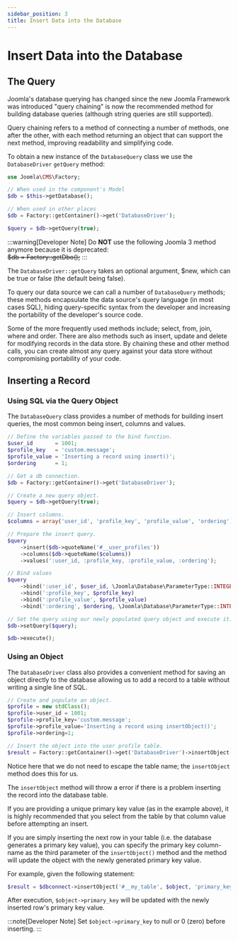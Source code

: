 ```yaml
---
sidebar_position: 3
title: Insert Data into the Database
---
```


Insert Data into the Database
=============================

## The Query

Joomla's database querying has changed since the new Joomla Framework was introduced "query chaining" 
is now the recommended method for building database queries (although string queries are still supported).

Query chaining refers to a method of connecting a number of methods, one after the other, with each method
returning an object that can support the next method, improving readability and simplifying code.

To obtain a new instance of the `DatabaseQuery` class we use the `DatabaseDriver` `getQuery` method:

```php
use Joomla\CMS\Factory;

// When used in the component's Model
$db = $this->getDatabase();

// When used in other places
$db = Factory::getContainer()->get('DatabaseDriver');

$query = $db->getQuery(true);
```

:::warning[Developer Note]
  Do **NOT** use the following Joomla 3 method anymore because it is deprecated:  
  ~~$db = Factory::getDbo();~~
:::

The `DatabaseDriver::getQuery` takes an optional argument, $new, which can be true or false (the default being false).

To query our data source we can call a number of `DatabaseQuery` methods; these methods encapsulate the data
source's query language (in most cases SQL), hiding query-specific syntax from the developer and increasing
the portability of the developer's source code.

Some of the more frequently used methods include; select, from, join, where and order. There are also methods
such as insert, update and delete for modifying records in the data store. By chaining these and other method
calls, you can create almost any query against your data store without compromising portability of your code.

## Inserting a Record

### Using SQL via the Query Object

The `DatabaseQuery` class provides a number of methods for building insert queries,
the most common being insert, columns and values.

```php
// Define the variables passed to the bind function.
$user_id       = 1001;
$profile_key   = 'custom.message';
$profile_value = 'Inserting a record using insert()';
$ordering      = 1;

// Get a db connection.
$db = Factory::getContainer()->get('DatabaseDriver');

// Create a new query object.
$query = $db->getQuery(true);

// Insert columns.
$columns = array('user_id', 'profile_key', 'profile_value', 'ordering');

// Prepare the insert query.
$query
    ->insert($db->quoteName('#__user_profiles'))
    ->columns($db->quoteName($columns))
    ->values(':user_id, :profile_key, :profile_value, :ordering');

// Bind values
$query
    ->bind(':user_id', $user_id, \Joomla\Database\ParameterType::INTEGER)
    ->bind(':profile_key', $profile_key)
    ->bind(':profile_value', $profile_value)
    ->bind(':ordering', $ordering, \Joomla\Database\ParameterType::INTEGER);

// Set the query using our newly populated query object and execute it.
$db->setQuery($query);

$db->execute();
```

### Using an Object

The `DatabaseDriver` class also provides a convenient method for saving an object directly to the database
allowing us to add a record to a table without writing a single line of SQL.

```php
// Create and populate an object.
$profile = new stdClass();
$profile->user_id = 1001;
$profile->profile_key='custom.message';
$profile->profile_value='Inserting a record using insertObject()';
$profile->ordering=1;

// Insert the object into the user profile table.
$result = Factory::getContainer()->get('DatabaseDriver')->insertObject('#__user_profiles', $profile);
```

Notice here that we do not need to escape the table name; the `insertObject` method does this for us.

The `insertObject` method will throw a error if there is a problem inserting the record into the database table.

If you are providing a unique primary key value (as in the example above), it is highly recommended that
you select from the table by that column value before attempting an insert.

If you are simply inserting the next row in your table (i.e. the database generates a primary key value),
you can specify the primary key column-name as the third parameter of the `insertObject()` method and
the method will update the object with the newly generated primary key value.

For example, given the following statement:

```php
$result = $dbconnect->insertObject('#__my_table', $object, 'primary_key');
```

After execution, `$object->primary_key` will be updated with the newly inserted row's primary key value.

:::note[Developer Note]
  Set `$object->primary_key` to null or 0 (zero) before inserting.
:::
